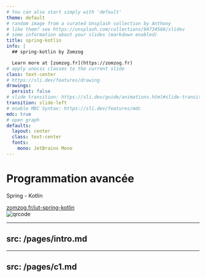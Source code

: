 ```yaml
---
# You can also start simply with 'default'
theme: default
# random image from a curated Unsplash collection by Anthony
# like them? see https://unsplash.com/collections/94734566/slidev
# some information about your slides (markdown enabled)
title: spring-kotlin
info: |
  ## spring-kotlin by Zomzog 

  Learn more at [zomzog.fr](https://zomzog.fr)
# apply unocss classes to the current slide
class: text-center
# https://sli.dev/features/drawing
drawings:
  persist: false
# slide transition: https://sli.dev/guide/animations.html#slide-transitions
transition: slide-left
# enable MDC Syntax: https://sli.dev/features/mdc
mdc: true
# open graph
defaults:
  layout: center
  class: text-center
  fonts:
    mono: JetBrains Mono
---
```


# Programmation avancée

Spring - Kotlin

<div class="flex justify-center items-center gap-4 mt-6">
  <div>
    <a href="https://zomzog.fr/iut-spring-kotlin" target="_blank">
      zomzog.fr/iut-spring-kotlin
    </a>
  </div>
  <div>
    <img src="/qrcode.png" alt="qrcode" class="w-40 h-40 inline-block" />
  </div>
</div>

---
src: /pages/intro.md
---

---
src: /pages/c1.md
---
